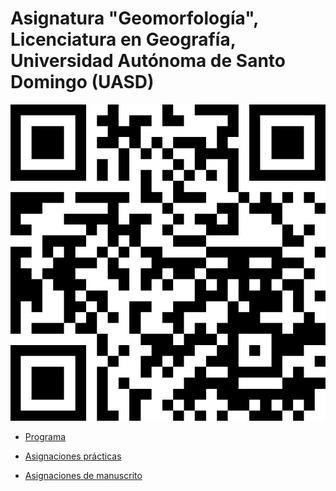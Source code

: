 # Asignatura "Geomorfología", Licenciatura en Geografía, Universidad Autónoma de Santo Domingo (UASD)

![](qr.jpg)

- [Programa](programa-geomorfologia.pdf)

- [Asignaciones prácticas](https://github.com/geomorfologia-202401/practicas)

- [Asignaciones de manuscrito](https://github.com/geomorfologia-202401/manuscrito)